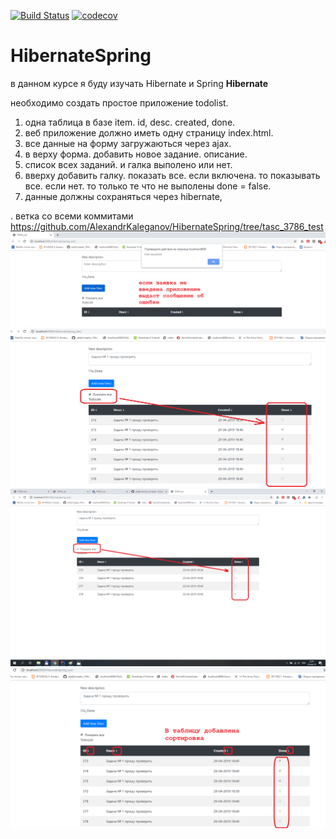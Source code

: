 [![Build Status](https://travis-ci.org/AlexandrKaleganov/HibernateSpring.svg?branch=tasc_3786_test)](https://travis-ci.org/AlexandrKaleganov/HibernateSpring)
[![codecov](https://codecov.io/gh/AlexandrKaleganov/HibernateSpring/branch/tasc_3786_test/graph/badge.svg)](https://codecov.io/gh/AlexandrKaleganov/HibernateSpring)
# HibernateSpring
в данном курсе я буду изучать Hibernate  и Spring
**Hibernate**

 необходимо создать простое приложение todolist.
1. одна таблица в базе item. id, desc. created, done.
2. веб приложение должно иметь одну страницу index.html. 
3. все данные на форму загружаються через ajax.
4. в верху форма. добавить новое задание. описание.
5. список всех заданий. и галка выполено или нет.
6. вверху добавить галку. показать все. если включена. то показывать все. если нет. то только
 те что не выполены done = false.
7. данные должны сохраняться через hibernate, 

. ветка со всеми коммитами https://github.com/AlexandrKaleganov/HibernateSpring/tree/tasc_3786_test
![Alt text](https://github.com/AlexandrKaleganov/HibernateSpring/blob/tasc_3786_test/img/1.png "Optional Title")
![Alt text](https://github.com/AlexandrKaleganov/HibernateSpring/blob/tasc_3786_test/img/2.png "Optional Title")
![Alt text](https://github.com/AlexandrKaleganov/HibernateSpring/blob/tasc_3786_test/img/3.png "Optional Title")
![Alt text](https://github.com/AlexandrKaleganov/HibernateSpring/blob/tasc_3786_test/img/4.png "Optional Title")